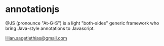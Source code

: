 # annotationjs
@JS (pronounce "At-G-S") is a light "both-sides" generic framework who bring Java-style annotations to Javascript.

lilian.sagetlethias@gmail.com